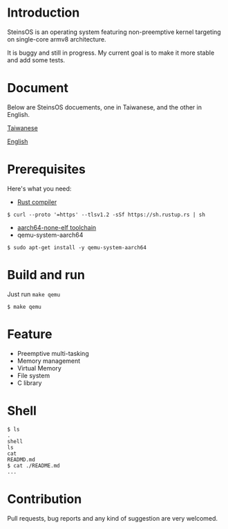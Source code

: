 # Introduction
SteinsOS is an operating system featuring non-preemptive kernel targeting on single-core armv8 architecture.

It is buggy and still in progress. My current goal is to make it more stable and add some tests.

# Document
Below are SteinsOS docuements, one in Taiwanese, and the other in English.

[Taiwanese](https://hackmd.io/@wywh0917/rJEE2msfY)

[English](https://hackmd.io/@wywh0917/H1kKW4ift)


# Prerequisites
Here's what you need: 
- [Rust compiler](https://www.rust-lang.org/tools/install)
```
$ curl --proto '=https' --tlsv1.2 -sSf https://sh.rustup.rs | sh
```
- [aarch64-none-elf toolchain](https://developer.arm.com/tools-and-software/open-source-software/developer-tools/gnu-toolchain/gnu-a/downloads)
- qemu-system-aarch64
```
$ sudo apt-get install -y qemu-system-aarch64
```

# Build and run
Just run `make qemu`
```
$ make qemu
```
# Feature
- Preemptive multi-tasking
- Memory management
- Virtual Memory
- File system
- C library

# Shell
```
$ ls
.
shell
ls
cat
READMD.md
$ cat ./README.md
...
```

# Contribution

Pull requests, bug reports and any kind of suggestion are very welcomed.
